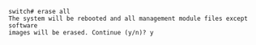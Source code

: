     switch# erase all
    The system will be rebooted and all management module files except software
    images will be erased. Continue (y/n)? y
    